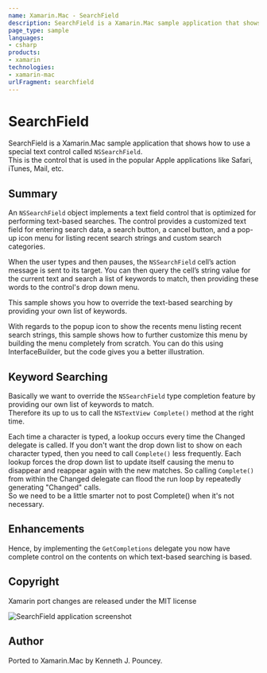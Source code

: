 ```yaml
---
name: Xamarin.Mac - SearchField
description: SearchField is a Xamarin.Mac sample application that shows how to use a special text control called NSSearchField. This is the control that is used...
page_type: sample
languages:
- csharp
products:
- xamarin
technologies:
- xamarin-mac
urlFragment: searchfield
---
```

# SearchField

SearchField is a Xamarin.Mac sample application that shows how to use a special text control called `NSSearchField`.  
This is the control that is used in the popular Apple applications like Safari, iTunes, Mail, etc.


## Summary

An `NSSearchField` object implements a text field control that is optimized for performing text-based searches. 
The control provides a customized text field for entering search data, a search button, a cancel button, 
and a pop-up icon menu for listing recent search strings and custom search categories.

When the user types and then pauses, the `NSSearchField` cell’s action message is sent to its target. 
You can then query the cell’s string value for the current text and search a list of keywords to match, 
then providing these words to the control's drop down menu.  

This sample shows you how to override the text-based searching by providing your own list of keywords.

With regards to the popup icon to show the recents menu listing recent search strings, this sample shows how to further customize this menu by building the menu completely from scratch. You can do this using InterfaceBuilder, but the code gives you a better illustration.


## Keyword Searching

Basically we want to override the `NSSearchField` type completion feature by providing our own list of keywords to match.  
Therefore its up to us to call the `NSTextView Complete()` method at the right time.

Each time a character is typed, a lookup occurs every time the Changed delegate is called. If you don't want the drop down list to show on each character typed, then you need to call `Complete()` less frequently. Each lookup forces the drop down list to update itself causing the menu to disappear and reappear again with the new matches. So calling `Complete()` from within the Changed delegate can flood the run loop by repeatedly generating "Changed" calls.  
So we need to be a little smarter not to post Complete() when it's not necessary.

## Enhancements

Hence, by implementing the `GetCompletions` delegate you now have complete control on the contents on which text-based searching is based.

## Copyright

Xamarin port changes are released under the MIT license

![SearchField application screenshot](Screenshots/0.png "SearchField application screenshot")

## Author 

Ported to Xamarin.Mac by Kenneth J. Pouncey.
